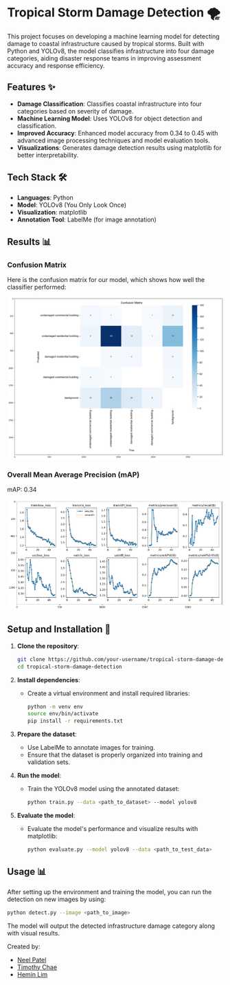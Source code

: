 
# Tropical Storm Damage Detection 🌪️

This project focuses on developing a machine learning model for detecting damage to coastal infrastructure caused by tropical storms. Built with Python and YOLOv8, the model classifies infrastructure into four damage categories, aiding disaster response teams in improving assessment accuracy and response efficiency.

## Features ✨

- **Damage Classification**: Classifies coastal infrastructure into four categories based on severity of damage.
- **Machine Learning Model**: Uses YOLOv8 for object detection and classification.
- **Improved Accuracy**: Enhanced model accuracy from 0.34 to 0.45 with advanced image processing techniques and model evaluation tools.
- **Visualizations**: Generates damage detection results using matplotlib for better interpretability.

## Tech Stack 🛠️

- **Languages**: Python
- **Model**: YOLOv8 (You Only Look Once)
- **Visualization**: matplotlib
- **Annotation Tool**: LabelMe (for image annotation)

## Results 📊

### Confusion Matrix
Here is the confusion matrix for our model, which shows how well the classifier performed:

![Confusion Matrix](./confusion-matrix.png)

### Overall Mean Average Precision (mAP)

mAP: 0.34

![Charts](./results-chart.png)


## Setup and Installation 🚀

1. **Clone the repository**:
   ```bash
   git clone https://github.com/your-username/tropical-storm-damage-detection.git
   cd tropical-storm-damage-detection
   ```

2. **Install dependencies**:
   - Create a virtual environment and install required libraries:
     ```bash
     python -m venv env
     source env/bin/activate
     pip install -r requirements.txt
     ```

3. **Prepare the dataset**:
   - Use LabelMe to annotate images for training.
   - Ensure that the dataset is properly organized into training and validation sets.

4. **Run the model**:
   - Train the YOLOv8 model using the annotated dataset:
     ```bash
     python train.py --data <path_to_dataset> --model yolov8
     ```

5. **Evaluate the model**:
   - Evaluate the model's performance and visualize results with matplotlib:
     ```bash
     python evaluate.py --model yolov8 --data <path_to_test_data>
     ```

## Usage 📊

After setting up the environment and training the model, you can run the detection on new images by using:
```bash
python detect.py --image <path_to_image>
```
The model will output the detected infrastructure damage category along with visual results.

Created by: 
- [Neel Patel](https://www.linkedin.com/in/neel-h-patel1/)
- [Timothy Chae](https://www.linkedin.com/in/timmy-chae-306b371a9/)
- [Hemin Lim](https://www.linkedin.com/in/heminlim/)
